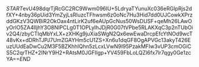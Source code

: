 $START$evU498dqrTjRcGC2RC9Wwm096lU+5LdryaTYunuXc036eRGIpRjs2dfXY+4nby36pUid3YmZyjLsRIuzcTFhwsm6z0oNc7Hu3Hid7dd0UJCowkXPrzddGKzV3QWBiR2OkOax4ntLirK2uf6eAUpGcNus50WsDUSF+qeMh26LAwOyOrlO5ZA4IljhY3O8NIPCLg0T1OPLyIhJDjR0G07tVPbe5RLAKXqC3p2nTUbOiv2Q4/zbyCTIqMbYxLX+zXHKg9juXiaSWgN2Qx6ewEwaDrcpEfcYtNOd9wcT48vKx+dDRhTJPJ7UmZGAYHm5cU1ZS+Xn6u1dqGF8OgAPVGc13akyT426EuzUUdEaDwCu2M3F5BZKhhIQhn5zLcxLVwN9I95PzakMFIw3vUP3cmOGiCS5C2qrTHZ+2INrY9H2+RAtsM0JGFIlgp+YV459FbLoLQZl6fx7lr7qgy0Ge1zcYA==$END$